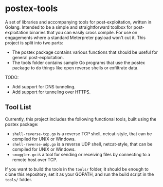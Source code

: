 # postex-tools

A set of libraries and accompanying tools for post-exploitation, written in Golang. Intended to be a simple and straightforward toolbox for post-exploitation binaries that you can easily cross compile. For use on engagements where a standard Meterpreter payload won't cut it. This project is split into two parts:

- The postex package contains various functions that should be useful for general post-exploitation.
- The tools folder contains sample Go programs that use the postex package to do things like open reverse shells or exfiltrate data.

TODO:

- Add support for DNS tunneling.
- Add support for tunneling over HTTPS.

## Tool List

Currently, this project includes the following functional tools, built using the postex package:

- `shell-reverse-tcp.go` is a reverse TCP shell, netcat-style, that can be compiled for UNIX or Windows.
- `shell-reverse-udp.go` is a reverse UDP shell, netcat-style, that can be compiled for UNIX or Windows.
- `smuggler.go` is a tool for sending or receiving files by connecting to a remote host over TCP.

If you want to build the tools in the `tools/` folder, it should be enough to clone this repository, set it as your GOPATH, and run the build script in the `tools/` folder.
